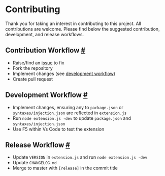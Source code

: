 # Contributing

Thank you for taking an interest in contributing to this project. All contributions are welcome. Please find below the suggested contribution, development, and release workflows.

## Contribution Workflow [#](#contribution-workflow- "Contribution Workflow")

- Raise/find an [issue](https://github.com/harrydowning/yaml-embedded-languages/issues) to fix
- Fork the repository
- Implement changes (see [development workflow](#development-workflow-))
- Create pull request

## Development Workflow [#](#development-workflow- "Development Workflow")

- Implement changes, ensuring any to `package.json` or `syntaxes/injection.json` are reflected in `extension.js`
- Run `node extension.js -dev` to update `package.json` and `syntaxes/injection.json`
- Use F5 within Vs Code to test the extension

## Release Workflow [#](#release-workflow- "Release Workflow")

- Update `VERSION` in `extension.js` and run `node extension.js -dev`
- Update `CHANGELOG.md`
- Merge to master with `[release]` in the commit title

